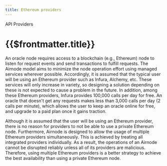 ```yaml
---
title: Ethereum providers
---
```


<TitleSpan>API Providers</TitleSpan>

# {{$frontmatter.title}}

<VersionWarning/>

<TOC class="table-of-contents" :include-level="[2,3]" />

An oracle node requires access to a blockchain (e.g., Ethereum) node to listen
for request events and send transactions to fulfill requests. The Airnode model
aims to minimize the node operation effort using managed services wherever
possible. Accordingly, it is assumed that the typical user will be using an
Ethereum provider such as Infura, Alchemy, etc. These services will only
increase in variety, so designing a solution depending on these is not expected
to cause a problem in the future. In addition, among these Ethereum providers,
Infura provides 100,000 calls per day for free. An oracle that doesn't get any
requests makes less than 3,000 calls per day (2 calls per minute), which allows
the user to keep an oracle online for free, and upgrade to a paid plan once it
gains traction.

Although it is assumed that the user will be using an Ethereum provider, there
is no reason for providers to not be able to use a private Ethereum node.
Furthermore, Airnode is designed to allow the usage of multiple Ethereum
providers simultaneously. This is achieved by treating all integrated providers
individually. As a result, the operations of an Airnode cannot be disrupted
reliably unless all of its providers are malicious. Therefore, using multiple
Ethereum providers is a better strategy to achieve the best availability than
using a private Ethereum node.
